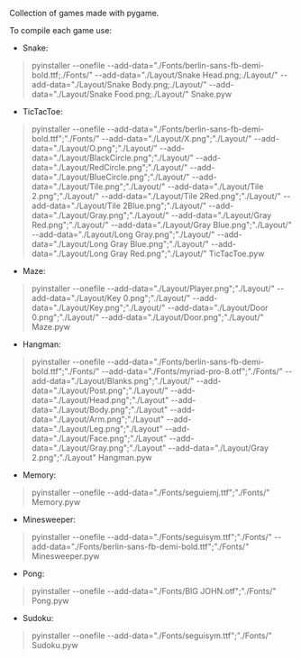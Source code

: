 Collection of games made with pygame.

To compile each game use:
- Snake:
> pyinstaller --onefile --add-data="./Fonts/berlin-sans-fb-demi-bold.ttf;./Fonts/" --add-data="./Layout/Snake Head.png;./Layout/" --add-data="./Layout/Snake Body.png;./Layout/" --add-data="./Layout/Snake Food.png;./Layout/" Snake.pyw
- TicTacToe:
> pyinstaller --onefile --add-data="./Fonts/berlin-sans-fb-demi-bold.ttf";"./Fonts/" --add-data="./Layout/X.png";"./Layout/" --add-data="./Layout/O.png";"./Layout/" --add-data="./Layout/BlackCircle.png";"./Layout/" --add-data="./Layout/RedCircle.png";"./Layout/" --add-data="./Layout/BlueCircle.png";"./Layout/" --add-data="./Layout/Tile.png";"./Layout/" --add-data="./Layout/Tile 2.png";"./Layout/" --add-data="./Layout/Tile 2Red.png";"./Layout/" --add-data="./Layout/Tile 2Blue.png";"./Layout/" --add-data="./Layout/Gray.png";"./Layout/" --add-data="./Layout/Gray Red.png";"./Layout/" --add-data="./Layout/Gray Blue.png";"./Layout/" --add-data="./Layout/Long Gray.png";"./Layout/" --add-data="./Layout/Long Gray Blue.png";"./Layout/" --add-data="./Layout/Long Gray Red.png";"./Layout/" TicTacToe.pyw
- Maze:
> pyinstaller --onefile --add-data="./Layout/Player.png";"./Layout/" --add-data="./Layout/Key 0.png";"./Layout/" --add-data="./Layout/Key.png";"./Layout/" --add-data="./Layout/Door 0.png";"./Layout/" --add-data="./Layout/Door.png";"./Layout/" Maze.pyw
- Hangman:
> pyinstaller --onefile --add-data="./Fonts/berlin-sans-fb-demi-bold.ttf";"./Fonts/" --add-data="./Fonts/myriad-pro-8.otf";"./Fonts/" --add-data="./Layout/Blanks.png";"./Layout/" --add-data="./Layout/Post.png";"./Layout/" --add-data="./Layout/Head.png";"./Layout" --add-data="./Layout/Body.png";"./Layout" --add-data="./Layout/Arm.png";"./Layout" --add-data="./Layout/Leg.png";"./Layout" --add-data="./Layout/Face.png";"./Layout" --add-data="./Layout/Gray.png";"./Layout" --add-data="./Layout/Gray 2.png";"./Layout" Hangman.pyw
- Memory:
> pyinstaller --onefile --add-data="./Fonts/seguiemj.ttf";"./Fonts/" Memory.pyw
- Minesweeper:
> pyinstaller --onefile --add-data="./Fonts/seguisym.ttf";"./Fonts/" --add-data="./Fonts/berlin-sans-fb-demi-bold.ttf";"./Fonts/" Minesweeper.pyw
- Pong:
> pyinstaller --onefile --add-data="./Fonts/BIG JOHN.otf";"./Fonts/" Pong.pyw
- Sudoku:
> pyinstaller --onefile --add-data="./Fonts/seguisym.ttf";"./Fonts/" Sudoku.pyw